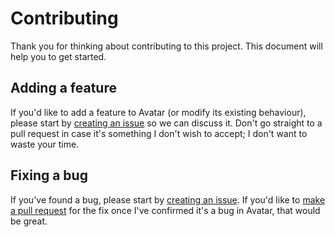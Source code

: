 # Contributing
Thank you for thinking about contributing to this project. This document will help you to get started.

## Adding a feature
If you'd like to add a feature to Avatar (or modify its existing behaviour), please start by [creating an issue][create_issue] so we can discuss it.
Don't go straight to a pull request in case it's something I don't wish to accept; I don't want to waste your time.

## Fixing a bug
If you've found a bug, please start by [creating an issue][create_issue]. If you'd like to [make a pull request][create_pr] for the fix once I've confirmed it's a bug in Avatar, that would be great.

[create_issue]: ./issues/new
[create_pr]: ./compare

